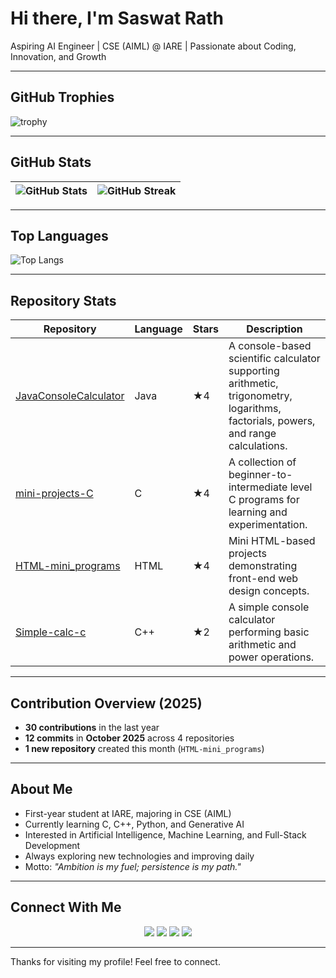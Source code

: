 # Hi there, I'm Saswat Rath

Aspiring AI Engineer | CSE (AIML) @ IARE | Passionate about Coding, Innovation, and Growth

---

## GitHub Trophies

![trophy](https://github-profile-trophy.vercel.app/?username=Saswat-Iare25&theme=onedark&no-frame=true&margin-w=5)


---

## GitHub Stats
| ![GitHub Stats](https://github-readme-stats.vercel.app/api?username=Saswat-Iare25&show_icons=true&theme=radical&hide_border=true&count_private=true&include_all_commits=true) | ![GitHub Streak](https://streak-stats.demolab.com?user=Saswat-Iare25&theme=radical&hide_border=true) |
|---|---|

---

## Top Languages
![Top Langs](https://github-readme-stats.vercel.app/api/top-langs/?username=Saswat-Iare25&layout=compact&theme=radical&hide_border=true&langs_count=8)

---

## Repository Stats
| Repository | Language | Stars | Description |
|-------------|-----------|--------|--------------|
| [JavaConsoleCalculator](https://github.com/Saswat-Iare25/JavaConsoleCalculator) | Java | ★4 | A console-based scientific calculator supporting arithmetic, trigonometry, logarithms, factorials, powers, and range calculations. |
| [mini-projects-C](https://github.com/Saswat-Iare25/mini-projects-C) | C | ★4 | A collection of beginner-to-intermediate level C programs for learning and experimentation. |
| [HTML-mini_programs](https://github.com/Saswat-Iare25/HTML-mini_programs) | HTML | ★4 | Mini HTML-based projects demonstrating front-end web design concepts. |
| [Simple-calc-c](https://github.com/Saswat-Iare25/Simple-calc-c) | C++ | ★2 | A simple console calculator performing basic arithmetic and power operations. |

---

## Contribution Overview (2025)
- **30 contributions** in the last year  
- **12 commits** in **October 2025** across 4 repositories  
- **1 new repository** created this month (`HTML-mini_programs`)  

---

## About Me
- First-year student at IARE, majoring in CSE (AIML)  
- Currently learning C, C++, Python, and Generative AI  
- Interested in Artificial Intelligence, Machine Learning, and Full-Stack Development  
- Always exploring new technologies and improving daily  
- Motto: *"Ambition is my fuel; persistence is my path."*

---

## Connect With Me
<p align="center">
  <a href="https://www.linkedin.com/in/saswat-rath"><img src="https://img.shields.io/badge/LinkedIn-blue?logo=linkedin&logoColor=white" /></a>
  <a href="https://www.hackerrank.com/profile/Saswat-Iare25"><img src="https://img.shields.io/badge/HackerRank-brightgreen?logo=hackerrank&logoColor=white" /></a>
  <a href="https://www.geeksforgeeks.org/user/saswatignsc/"><img src="https://img.shields.io/badge/GeeksforGeeks-darkgreen?logo=geeksforgeeks&logoColor=white" /></a>
  <a href="https://github.com/Saswat-Iare25"><img src="https://img.shields.io/badge/GitHub-black?logo=github&logoColor=white" /></a>
</p>

---

Thanks for visiting my profile! Feel free to connect.
